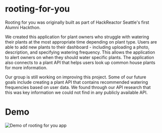 # rooting-for-you
Rooting for you was originally built as part of HackReactor Seattle's first Alumni Hackthon. 

We created this application for plant owners who struggle with watering their plants at the most appropriate time depending on plant type. 
Users are able to add new plants to their dashboard - including uploading a photo, description, and specifying watering frequency.
This allows the application to alert owners on when they should water specific plants. 
The application also connects to a plant API that helps users look up common house plants for more information. 

Our group is still working on improving this project. Some of our future goals include creating a plant API that 
contains recommended watering frequencies based on user data. We found through our API research that this was key information 
we could not find in any publicly available API. 

# Demo
![Demo of rooting for you app](https://imgur.com/MCBlhDm)
